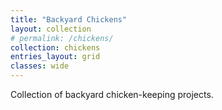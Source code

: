 ```yaml
---
title: "Backyard Chickens"
layout: collection
# permalink: /chickens/
collection: chickens
entries_layout: grid
classes: wide
---
```

Collection of backyard chicken-keeping projects.